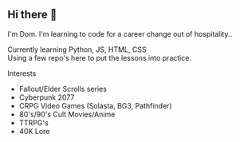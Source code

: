 ## Hi there 👋
I'm Dom. I'm learning to code for a career change out of hospitality..

Currently learning Python, JS, HTML, CSS<br>
Using a few repo's here to put the lessons into practice.

Interests
-  Fallout/Elder Scrolls series
-  Cyberpunk 2077
-  CRPG Video Games (Solasta, BG3, Pathfinder)
-  80's/90's Cult Movies/Anime
-  TTRPG's
-  40K Lore
<!--
**DiosOne/DiosOne** is a ✨ _special_ ✨ repository because its `README.md` (this file) appears on your GitHub profile.

Here are some ideas to get you started:

- 🔭 I’m currently working on ...
- 🌱 I’m currently learning ...
- 👯 I’m looking to collaborate on ...
- 🤔 I’m looking for help with ...
- 💬 Ask me about ...
- 📫 How to reach me: ...
- 😄 Pronouns: ...
- ⚡ Fun fact: ...
-->
